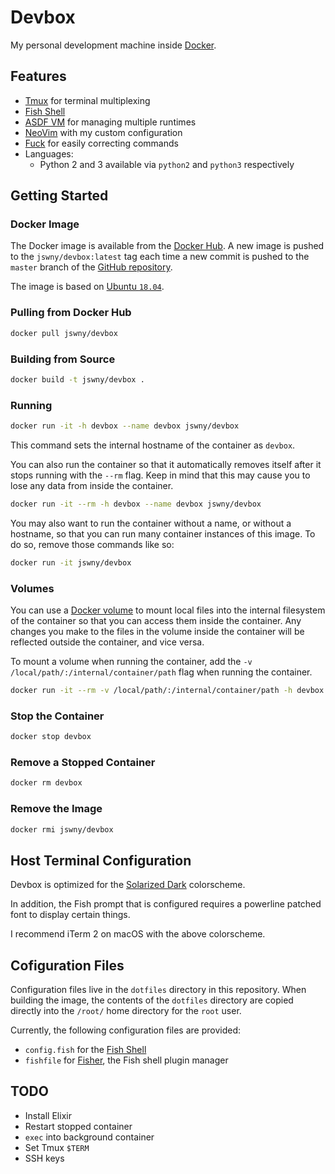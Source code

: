 # Devbox
My personal development machine inside [Docker](https://www.docker.com/).

## Features
- [Tmux](https://github.com/tmux/tmux) for terminal multiplexing
- [Fish Shell](https://fishshell.com/)
- [ASDF VM](https://github.com/asdf-vm/asdf) for managing multiple runtimes
- [NeoVim](https://neovim.io/) with my custom configuration
- [Fuck](https://github.com/nvbn/thefuck) for easily correcting commands
- Languages:
  - Python 2 and 3 available via `python2` and `python3` respectively

## Getting Started
### Docker Image
The Docker image is available from the [Docker Hub](https://hub.docker.com/r/jswny/devbox). A new image is pushed to the `jswny/devbox:latest` tag each time a new commit is pushed to the `master` branch of the [GitHub repository](https://github.com/jswny/devbox).

The image is based on [Ubuntu `18.04`](https://hub.docker.com/_/ubuntu).

### Pulling from Docker Hub
```sh
docker pull jswny/devbox
```

### Building from Source
```sh
docker build -t jswny/devbox .
```

### Running
```sh
docker run -it -h devbox --name devbox jswny/devbox
```
This command sets the internal hostname of the container as `devbox`.

You can also run the container so that it automatically removes itself after it stops running with the `--rm` flag. Keep in mind that this may cause you to lose any data from inside the container.
```sh
docker run -it --rm -h devbox --name devbox jswny/devbox
```

You may also want to run the container without a name, or without a hostname, so that you can run many container instances of this image. To do so, remove those commands like so:
```sh
docker run -it jswny/devbox
```

### Volumes
You can use a [Docker volume](https://docs.docker.com/storage/volumes/) to mount local files into the internal filesystem of the container so that you can access them inside the container. Any changes you make to the files in the volume inside the container will be reflected outside the container, and vice versa.

To mount a volume when running the container, add the `-v /local/path/:/internal/container/path` flag when running the container.

```sh
docker run -it --rm -v /local/path/:/internal/container/path -h devbox --name devbox jswny/devbox
```

### Stop the Container
```sh
docker stop devbox
```

### Remove a Stopped Container
```sh
docker rm devbox
```

### Remove the Image
```sh
docker rmi jswny/devbox
```

## Host Terminal Configuration
Devbox is optimized for the [Solarized Dark](https://ethanschoonover.com/solarized/) colorscheme.

In addition, the Fish prompt that is configured requires a powerline patched font to display certain things.

I recommend iTerm 2 on macOS with the above colorscheme.

## Cofiguration Files
Configuration files live in the `dotfiles` directory in this repository. When building the image, the contents of the `dotfiles` directory are copied directly into the `/root/` home directory for the `root` user.

Currently, the following configuration files are provided:
- `config.fish` for the [Fish Shell](https://fishshell.com/)
- `fishfile` for [Fisher](https://github.com/jorgebucaran/fisher), the Fish shell plugin manager

## TODO
- Install Elixir
- Restart stopped container
- `exec` into background container
- Set Tmux `$TERM`
- SSH keys